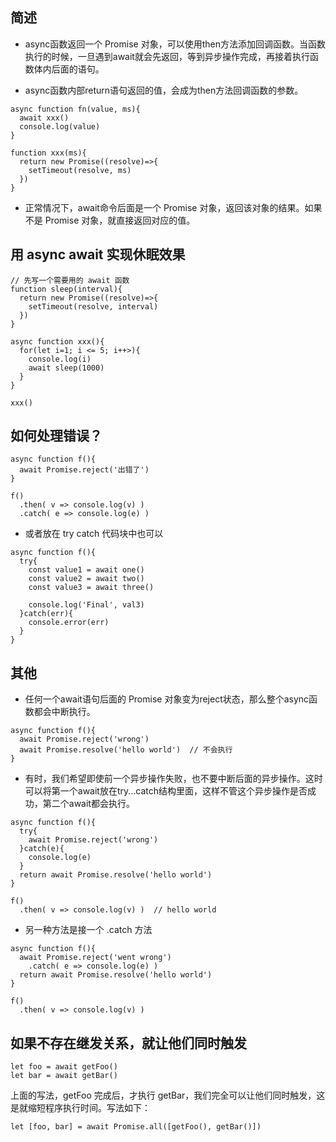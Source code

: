 ## 简述

- async函数返回一个 Promise 对象，可以使用then方法添加回调函数。当函数执行的时候，一旦遇到await就会先返回，等到异步操作完成，再接着执行函数体内后面的语句。

- async函数内部return语句返回的值，会成为then方法回调函数的参数。



```
async function fn(value, ms){
  await xxx()
  console.log(value)
}

function xxx(ms){
  return new Promise((resolve)=>{
    setTimeout(resolve, ms)
  })
}
```

- 正常情况下，await命令后面是一个 Promise 对象，返回该对象的结果。如果不是 Promise 对象，就直接返回对应的值。

## 用 async await 实现休眠效果
```
// 先写一个需要用的 await 函数
function sleep(interval){
  return new Promise((resolve)=>{
    setTimeout(resolve, interval)
  })
}

async function xxx(){
  for(let i=1; i <= 5; i++>){
    console.log(i)
    await sleep(1000)
  }
}

xxx()
```

## 如何处理错误？
```
async function f(){
  await Promise.reject('出错了')
}

f()
  .then( v => console.log(v) )
  .catch( e => console.log(e) )
```

- 或者放在 try catch 代码块中也可以
```
async function f(){
  try{
    const value1 = await one()
    const value2 = await two()
    const value3 = await three()

    console.log('Final', val3)
  }catch(err){
    console.error(err)
  }
}
```

## 其他
- 任何一个await语句后面的 Promise 对象变为reject状态，那么整个async函数都会中断执行。
```
async function f(){
  await Promise.reject('wrong')
  await Promise.resolve('hello world')  // 不会执行
}
```

- 有时，我们希望即使前一个异步操作失败，也不要中断后面的异步操作。这时可以将第一个await放在try...catch结构里面，这样不管这个异步操作是否成功，第二个await都会执行。
```
async function f(){
  try{
    await Promise.reject('wrong')
  }catch(e){
    console.log(e)
  }
  return await Promise.resolve('hello world')
}

f()
  .then( v => console.log(v) )  // hello world
```

- 另一种方法是接一个 .catch 方法
```
async function f(){
  await Promise.reject('went wrong')
    .catch( e => console.log(e) )
  return await Promise.resolve('hello world')
}

f()
  .then( v => console.log(v) )
```

## 如果不存在继发关系，就让他们同时触发
```
let foo = await getFoo()
let bar = await getBar()
```

上面的写法，getFoo 完成后，才执行 getBar，我们完全可以让他们同时触发，这是就缩短程序执行时间。写法如下：

```
let [foo, bar] = await Promise.all([getFoo(), getBar()])
```
